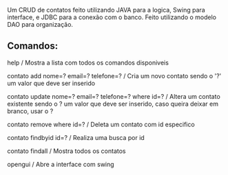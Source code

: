 Um CRUD de contatos feito utilizando JAVA para a logica, Swing para interface, e JDBC para a conexão com o banco.
Feito utilizando o modelo DAO para organização.

## Comandos:
help                                                    / Mostra a lista com todos os comandos disponiveis

contato add nome=? email=? telefone=?                   / Cria um novo contato sendo o '?' um valor que deve ser inserido 
                            
contato update nome=? email=? telefone=? where id=?     / Altera um contato existente sendo o ? um valor que deve ser inserido, caso queira deixar em branco, usar o ? 
                            
contato remove where id=?                               / Deleta um contato com id especifico
                            
contato findbyid id=?                                   / Realiza uma busca por id
                            
contato findall                                         / Mostra todos os contatos

opengui                                                 / Abre a interface com swing
